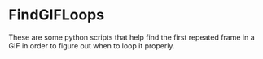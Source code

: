# FindGIFLoops
These are some python scripts that help find the first repeated frame in a GIF in order to figure out when to loop it properly.

